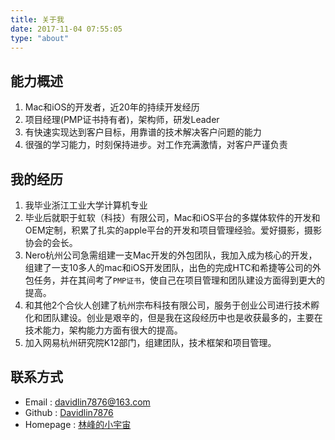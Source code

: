 ```yaml
---
title: 关于我
date: 2017-11-04 07:55:05
type: "about"
---
```

## 能力概述
1. Mac和iOS的开发者，近20年的持续开发经历
1. 项目经理(PMP证书持有者)，架构师，研发Leader
1. 有快速实现达到客户目标，用靠谱的技术解决客户问题的能力
1. 很强的学习能力，时刻保持进步。对工作充满激情，对客户严谨负责

## 我的经历
1. 我毕业浙江工业大学计算机专业
1. 毕业后就职于虹软（科技）有限公司，Mac和iOS平台的多媒体软件的开发和OEM定制，积累了扎实的apple平台的开发和项目管理经验。爱好摄影，摄影协会的会长。
1. Nero杭州公司急需组建一支Mac开发的外包团队，我加入成为核心的开发，组建了一支10多人的mac和iOS开发团队，出色的完成HTC和希捷等公司的外包任务，并在其间考了`PMP证书`，使自己在项目管理和团队建设方面得到更大的提高。
1. 和其他2个合伙人创建了杭州宗布科技有限公司，服务于创业公司进行技术孵化和团队建设。创业是艰辛的，但是我在这段经历中也是收获最多的，主要在技术能力，架构能力方面有很大的提高。
1. 加入网易杭州研究院K12部门，组建团队，技术框架和项目管理。

## 联系方式
- Email : davidlin7876@163.com
- Github : [Davidlin7876](https://github.com/davidlin7876)
- Homepage : [林峰的小宇宙](http://linfeng.xyz)
